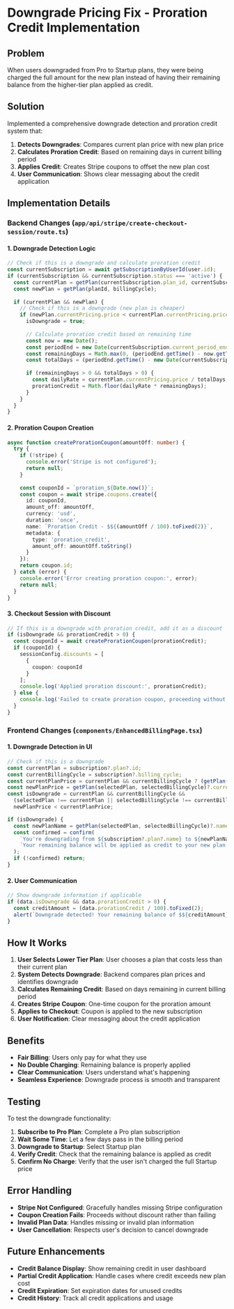 # Downgrade Pricing Fix - Proration Credit Implementation

## Problem
When users downgraded from Pro to Startup plans, they were being charged the full amount for the new plan instead of having their remaining balance from the higher-tier plan applied as credit.

## Solution
Implemented a comprehensive downgrade detection and proration credit system that:

1. **Detects Downgrades**: Compares current plan price with new plan price
2. **Calculates Proration Credit**: Based on remaining days in current billing period
3. **Applies Credit**: Creates Stripe coupons to offset the new plan cost
4. **User Communication**: Shows clear messaging about the credit application

## Implementation Details

### Backend Changes (`app/api/stripe/create-checkout-session/route.ts`)

#### 1. Downgrade Detection Logic
```typescript
// Check if this is a downgrade and calculate proration credit
const currentSubscription = await getSubscriptionByUserId(user.id);
if (currentSubscription && currentSubscription.status === 'active') {
  const currentPlan = getPlan(currentSubscription.plan_id, currentSubscription.billing_cycle);
  const newPlan = getPlan(planId, billingCycle);
  
  if (currentPlan && newPlan) {
    // Check if this is a downgrade (new plan is cheaper)
    if (newPlan.currentPricing.price < currentPlan.currentPricing.price) {
      isDowngrade = true;
      
      // Calculate proration credit based on remaining time
      const now = new Date();
      const periodEnd = new Date(currentSubscription.current_period_end);
      const remainingDays = Math.max(0, (periodEnd.getTime() - now.getTime()) / (1000 * 60 * 60 * 24));
      const totalDays = (periodEnd.getTime() - new Date(currentSubscription.current_period_start).getTime()) / (1000 * 60 * 60 * 24);
      
      if (remainingDays > 0 && totalDays > 0) {
        const dailyRate = currentPlan.currentPricing.price / totalDays;
        prorationCredit = Math.floor(dailyRate * remainingDays);
      }
    }
  }
}
```

#### 2. Proration Coupon Creation
```typescript
async function createProrationCoupon(amountOff: number) {
  try {
    if (!stripe) {
      console.error('Stripe is not configured');
      return null;
    }
    
    const couponId = `proration_${Date.now()}`;
    const coupon = await stripe.coupons.create({
      id: couponId,
      amount_off: amountOff,
      currency: 'usd',
      duration: 'once',
      name: `Proration Credit - $${(amountOff / 100).toFixed(2)}`,
      metadata: {
        type: 'proration_credit',
        amount_off: amountOff.toString()
      }
    });
    return coupon.id;
  } catch (error) {
    console.error('Error creating proration coupon:', error);
    return null;
  }
}
```

#### 3. Checkout Session with Discount
```typescript
// If this is a downgrade with proration credit, add it as a discount
if (isDowngrade && prorationCredit > 0) {
  const couponId = await createProrationCoupon(prorationCredit);
  if (couponId) {
    sessionConfig.discounts = [
      {
        coupon: couponId
      }
    ];
    console.log('Applied proration discount:', prorationCredit);
  } else {
    console.log('Failed to create proration coupon, proceeding without discount');
  }
}
```

### Frontend Changes (`components/EnhancedBillingPage.tsx`)

#### 1. Downgrade Detection in UI
```typescript
// Check if this is a downgrade
const currentPlan = subscription?.plan?.id;
const currentBillingCycle = subscription?.billing_cycle;
const currentPlanPrice = currentPlan && currentBillingCycle ? (getPlan(currentPlan, currentBillingCycle)?.currentPricing.price || 0) : 0;
const newPlanPrice = getPlan(selectedPlan, selectedBillingCycle)?.currentPricing.price || 0;
const isDowngrade = currentPlan && currentBillingCycle && 
  (selectedPlan !== currentPlan || selectedBillingCycle !== currentBillingCycle) &&
  newPlanPrice < currentPlanPrice;

if (isDowngrade) {
  const newPlanName = getPlan(selectedPlan, selectedBillingCycle)?.name || 'Unknown Plan';
  const confirmed = confirm(
    `You're downgrading from ${subscription?.plan?.name} to ${newPlanName}. ` +
    `Your remaining balance will be applied as credit to your new plan. Continue?`
  );
  if (!confirmed) return;
}
```

#### 2. User Communication
```typescript
// Show downgrade information if applicable
if (data.isDowngrade && data.prorationCredit > 0) {
  const creditAmount = (data.prorationCredit / 100).toFixed(2);
  alert(`Downgrade detected! Your remaining balance of $${creditAmount} will be applied as credit to your new plan.`);
}
```

## How It Works

1. **User Selects Lower Tier Plan**: User chooses a plan that costs less than their current plan
2. **System Detects Downgrade**: Backend compares plan prices and identifies downgrade
3. **Calculates Remaining Credit**: Based on days remaining in current billing period
4. **Creates Stripe Coupon**: One-time coupon for the proration amount
5. **Applies to Checkout**: Coupon is applied to the new subscription
6. **User Notification**: Clear messaging about the credit application

## Benefits

- **Fair Billing**: Users only pay for what they use
- **No Double Charging**: Remaining balance is properly applied
- **Clear Communication**: Users understand what's happening
- **Seamless Experience**: Downgrade process is smooth and transparent

## Testing

To test the downgrade functionality:

1. **Subscribe to Pro Plan**: Complete a Pro plan subscription
2. **Wait Some Time**: Let a few days pass in the billing period
3. **Downgrade to Startup**: Select Startup plan
4. **Verify Credit**: Check that the remaining balance is applied as credit
5. **Confirm No Charge**: Verify that the user isn't charged the full Startup price

## Error Handling

- **Stripe Not Configured**: Gracefully handles missing Stripe configuration
- **Coupon Creation Fails**: Proceeds without discount rather than failing
- **Invalid Plan Data**: Handles missing or invalid plan information
- **User Cancellation**: Respects user's decision to cancel downgrade

## Future Enhancements

- **Credit Balance Display**: Show remaining credit in user dashboard
- **Partial Credit Application**: Handle cases where credit exceeds new plan cost
- **Credit Expiration**: Set expiration dates for unused credits
- **Credit History**: Track all credit applications and usage
